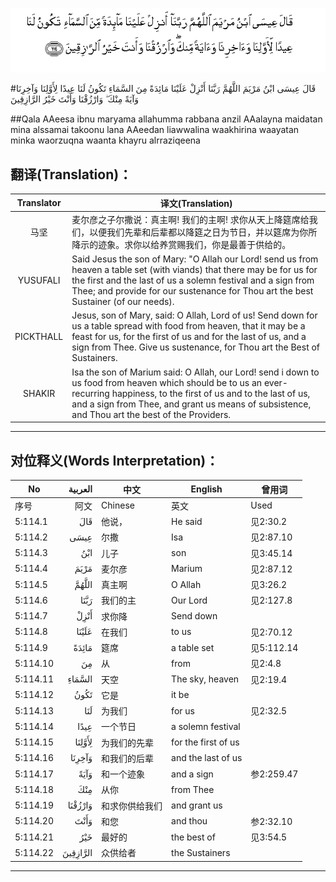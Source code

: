 ![005:114](images/005_114.gif)

#قَالَ عِيسَى ابْنُ مَرْيَمَ اللَّهُمَّ رَبَّنَا أَنْزِلْ عَلَيْنَا مَائِدَةً مِنَ السَّمَاءِ تَكُونُ لَنَا عِيدًا لِأَوَّلِنَا وَآخِرِنَا وَآيَةً مِنْكَ ۖ وَارْزُقْنَا وَأَنْتَ خَيْرُ الرَّازِقِينَ 

##Qala AAeesa ibnu maryama allahumma rabbana anzil AAalayna maidatan mina alssamai takoonu lana AAeedan liawwalina waakhirina waayatan minka waorzuqna waanta khayru alrraziqeena 

## 翻译(Translation)：

| Translator | 译文(Translation)                                            |
| :--------: | ------------------------------------------------------------ |
|    马坚    | 麦尔彦之子尔撒说：真主啊! 我们的主啊! 求你从天上降筵席给我们，以便我们先辈和后辈都以降筵之日为节日，并以筵席为你所降示的迹象。求你以给养赏赐我们，你是最善于供给的。 |
|  YUSUFALI  | Said Jesus the son of Mary: "O Allah our Lord! send us from heaven a table set (with viands) that there may be for us for the first and the last of us a solemn festival and a sign from Thee; and provide for our sustenance for Thou art the best Sustainer (of our needs). |
| PICKTHALL  | Jesus, son of Mary, said: O Allah, Lord of us! Send down for us a table spread with food from heaven, that it may be a feast for us, for the first of us and for the last of us, and a sign from Thee. Give us sustenance, for Thou art the Best of Sustainers. |
|   SHAKIR   | Isa the son of Marium said: O Allah, our Lord! send i down to us food from heaven which should be to us an ever-recurring happiness, to the first of us and to the last of us, and a sign from Thee, and grant us means of subsistence, and Thou art the best of the Providers. |

---

## 对位释义(Words Interpretation)：

| No   | العربية | 中文    | English | 曾用词 |
| ---- | ------: | ------- | ------- | ------ |
| 序号 |    阿文 | Chinese | 英文    | Used   |
| 5:114.1  | قَالَ      | 他说，         | He said             | 见2:30.2   |
| 5:114.2  | عِيسَى     | 尔撒           | Isa                 | 见2:87.10  |
| 5:114.3  | ابْنُ      | 儿子           | son                 | 见3:45.14  |
| 5:114.4  | مَرْيَمَ     | 麦尔彦         | Marium              | 见2:87.12  |
| 5:114.5  | اللَّهُمَّ    | 真主啊         | O Allah             | 见3:26.2   |
| 5:114.6  | رَبَّنَا     | 我们的主       | Our Lord            | 见2:127.8  |
| 5:114.7  | أَنْزِلْ     | 求你降         | Send down           |            |
| 5:114.8  | عَلَيْنَا    | 在我们         | to us               | 见2:70.12  |
| 5:114.9  | مَائِدَةً    | 筵席           | a table set         | 见5:112.14 |
| 5:114.10 | مِنَ       | 从             | from                | 见2:4.8    |
| 5:114.11 | السَّمَاءِ   | 天空           | The sky, heaven     | 见2:19.4   |
| 5:114.12 | تَكُونُ     | 它是           | it be               |            |
| 5:114.13 | لَنَا      | 为我们         | for us              | 见2:32.5   |
| 5:114.14 | عِيدًا     | 一个节日       | a solemn festival   |            |
| 5:114.15 | لِأَوَّلِنَا   | 为我们的先辈   | for the first of us |            |
| 5:114.16 | وَآخِرِنَا   | 和我们的后辈   | and the last of us  |            |
| 5:114.17 | وَآيَةً     | 和一个迹象     | and a sign          | 参2:259.47 |
| 5:114.18 | مِنْكَ      | 从你           | from Thee           |            |
| 5:114.19 | وَارْزُقْنَا  | 和求你供给我们 | and grant us        |            |
| 5:114.20 | وَأَنْتَ     | 和您           | and thou            | 参2:32.10  |
| 5:114.21 | خَيْرُ      | 最好的         | the best of         | 见3:54.5   |
| 5:114.22 | الرَّازِقِينَ | 众供给者       | the Sustainers      |            |

---
